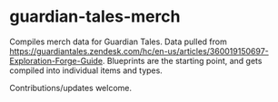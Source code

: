 # guardian-tales-merch

Compiles merch data for Guardian Tales. Data pulled from https://guardiantales.zendesk.com/hc/en-us/articles/360019150697-Exploration-Forge-Guide. Blueprints are the starting point, and gets compiled into individual items and types.

Contributions/updates welcome.
